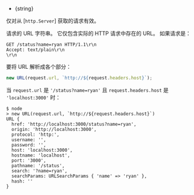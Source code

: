 <!-- YAML
added: v0.1.90
-->

* {string}

仅对从 [`http.Server`] 获取的请求有效。

请求的 URL 字符串。
它仅包含实际的 HTTP 请求中存在的 URL。
如果请求是：

```http
GET /status?name=ryan HTTP/1.1\r\n
Accept: text/plain\r\n
\r\n
```

要将 URL 解析成各个部分：

```js
new URL(request.url, `http://${request.headers.host}`);
```

当 `request.url` 是 `'/status?name=ryan'` 且 `request.headers.host` 是 `'localhost:3000'` 时：

```console
$ node
> new URL(request.url, `http://${request.headers.host}`)
URL {
  href: 'http://localhost:3000/status?name=ryan',
  origin: 'http://localhost:3000',
  protocol: 'http:',
  username: '',
  password: '',
  host: 'localhost:3000',
  hostname: 'localhost',
  port: '3000',
  pathname: '/status',
  search: '?name=ryan',
  searchParams: URLSearchParams { 'name' => 'ryan' },
  hash: ''
}
```

